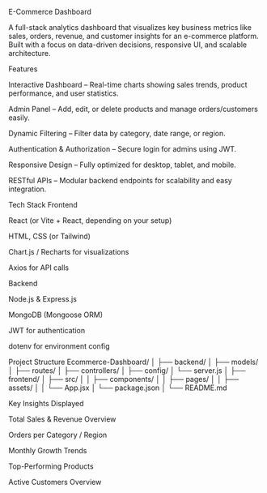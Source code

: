  E-Commerce Dashboard

A full-stack analytics dashboard that visualizes key business metrics like sales, orders, revenue, and customer insights for an e-commerce platform.
Built with a focus on data-driven decisions, responsive UI, and scalable architecture.

 Features

Interactive Dashboard – Real-time charts showing sales trends, product performance, and user statistics.

Admin Panel – Add, edit, or delete products and manage orders/customers easily.

Dynamic Filtering – Filter data by category, date range, or region.

Authentication & Authorization – Secure login for admins using JWT.

Responsive Design – Fully optimized for desktop, tablet, and mobile.

RESTful APIs – Modular backend endpoints for scalability and easy integration.

 Tech Stack
Frontend

React (or Vite + React, depending on your setup)

HTML, CSS (or Tailwind)

Chart.js / Recharts for visualizations

Axios for API calls

Backend

Node.js & Express.js

MongoDB (Mongoose ORM)

JWT for authentication

dotenv for environment config

 Project Structure
Ecommerce-Dashboard/
│
├── backend/
│   ├── models/
│   ├── routes/
│   ├── controllers/
│   ├── config/
│   └── server.js
│
├── frontend/
│   ├── src/
│   │   ├── components/
│   │   ├── pages/
│   │   ├── assets/
│   │   └── App.jsx
│   └── package.json
│
└── README.md

 Key Insights Displayed

Total Sales & Revenue Overview

Orders per Category / Region

Monthly Growth Trends

Top-Performing Products

Active Customers Overview

